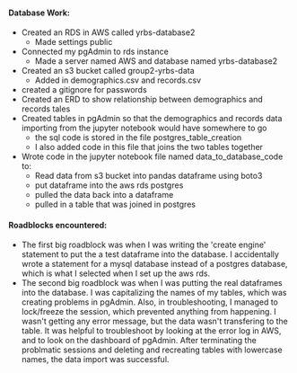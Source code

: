 #### Database Work:
- Created an RDS in AWS called yrbs-database2
    - Made settings public
- Connected my pgAdmin to rds instance
    - Made a server named AWS and database named yrbs-database2
- Created an s3 bucket called group2-yrbs-data
    - Added in demographics.csv and records.csv
- created a gitignore for passwords
- Created an ERD to show relationship between demographics and records tales
- Created tables in pgAdmin so that the demographics and records data importing from the jupyter notebook would have somewhere to go
    - the sql code is stored in the file postgres_table_creation
    - I also added code in this file that joins the two tables together
- Wrote code in the jupyter notebook file named data_to_database_code to: 
    - Read data from s3 bucket into pandas dataframe using boto3
    - put dataframe into the aws rds postgres
    - pulled the data back into a dataframe
    - pulled in a table that was joined in postgres

#### Roadblocks encountered:
- The first big roadblock was when I was writing the 'create engine' statement to put the a test dataframe into the database. I accidentally wrote a statement for a mysql database instead of a postgres database, which is what I selected when I set up the aws rds. 
- The second big roadblock was when I was putting the real dataframes into the database. I was capitalizing the names of my tables, which was creating problems in pgAdmin. Also, in troubleshooting, I managed to lock/freeze the session, which prevented anything from happening. I wasn't getting any error message, but the data wasn't transfering to the table. It was helpful to troubleshoot by looking at the error log in AWS, and to look on the dashboard of pgAdmin. After terminating the problmatic sessions and deleting and recreating tables with lowercase names, the data import was successful. 